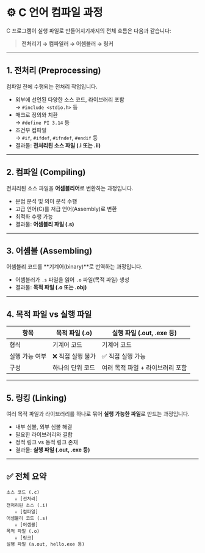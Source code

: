 # ⚙️ C 언어 컴파일 과정

C 프로그램이 실행 파일로 만들어지기까지의 전체 흐름은 다음과 같습니다:

> **전처리기 → 컴파일러 → 어셈블러 → 링커**

---

## 1. 전처리 (Preprocessing)

컴파일 전에 수행되는 전처리 작업입니다.

- 외부에 선언된 다양한 소스 코드, 라이브러리 포함  
  → `#include <stdio.h>` 등
- 매크로 정의와 치환  
  → `#define PI 3.14` 등
- 조건부 컴파일  
  → `#if`, `#ifdef`, `#ifndef`, `#endif` 등
- 결과물: **전처리된 소스 파일 (.i 또는 .ii)**

---

## 2. 컴파일 (Compiling)

전처리된 소스 파일을 **어셈블리어**로 변환하는 과정입니다.

- 문법 분석 및 의미 분석 수행
- 고급 언어(C)를 저급 언어(Assembly)로 변환
- 최적화 수행 가능
- 결과물: **어셈블리 파일 (.s)**

---

## 3. 어셈블 (Assembling)

어셈블리 코드를 **기계어(binary)**로 번역하는 과정입니다.

- 어셈블러가 `.s` 파일을 읽어 `.o` 파일(목적 파일) 생성
- 결과물: **목적 파일 (.o 또는 .obj)**

---

## 4. 목적 파일 vs 실행 파일

| 항목 | 목적 파일 (.o) | 실행 파일 (.out, .exe 등) |
|------|----------------|-----------------------------|
| 형식 | 기계어 코드 | 기계어 코드 |
| 실행 가능 여부 | ❌ 직접 실행 불가 | ✅ 직접 실행 가능 |
| 구성 | 하나의 단위 코드 | 여러 목적 파일 + 라이브러리 포함 |

---

## 5. 링킹 (Linking)

여러 목적 파일과 라이브러리를 하나로 묶어 **실행 가능한 파일**로 만드는 과정입니다.

- 내부 심볼, 외부 심볼 해결
- 필요한 라이브러리와 결합
- 정적 링크 vs 동적 링크 존재
- 결과물: **실행 파일 (.out, .exe 등)**

---

## ✅ 전체 요약

```text
소스 코드 (.c)
   ↓ [전처리]
전처리된 소스 (.i)
   ↓ [컴파일]
어셈블리 코드 (.s)
   ↓ [어셈블]
목적 파일 (.o)
   ↓ [링크]
실행 파일 (a.out, hello.exe 등)
